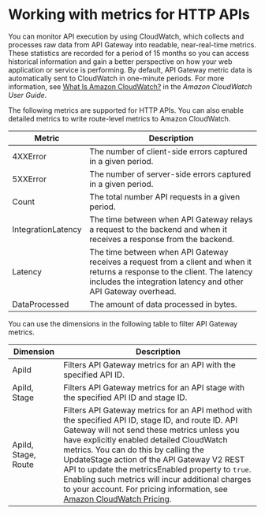 # Working with metrics for HTTP APIs<a name="http-api-metrics"></a>

You can monitor API execution by using CloudWatch, which collects and processes raw data from API Gateway into readable, near\-real\-time metrics\. These statistics are recorded for a period of 15 months so you can access historical information and gain a better perspective on how your web application or service is performing\. By default, API Gateway metric data is automatically sent to CloudWatch in one\-minute periods\. For more information, see [What Is Amazon CloudWatch?](https://docs.aws.amazon.com/AmazonCloudWatch/latest/monitoring/WhatIsCloudWatch.html) in the *Amazon CloudWatch User Guide*\.

The following metrics are supported for HTTP APIs\. You can also enable detailed metrics to write route\-level metrics to Amazon CloudWatch\.


| Metric | Description | 
| --- | --- | 
| 4XXError | The number of client\-side errors captured in a given period\. | 
| 5XXError | The number of server\-side errors captured in a given period\. | 
| Count | The total number API requests in a given period\. | 
| IntegrationLatency | The time between when API Gateway relays a request to the backend and when it receives a response from the backend\. | 
| Latency | The time between when API Gateway receives a request from a client and when it returns a response to the client\. The latency includes the integration latency and other API Gateway overhead\. | 
| DataProcessed | The amount of data processed in bytes\. | 

You can use the dimensions in the following table to filter API Gateway metrics\.


| Dimension | Description | 
| --- | --- | 
| ApiId | Filters API Gateway metrics for an API with the specified API ID\. | 
| ApiId, Stage | Filters API Gateway metrics for an API stage with the specified API ID and stage ID\. | 
| ApiId, Stage, Route |  Filters API Gateway metrics for an API method with the specified API ID, stage ID, and route ID\. API Gateway will not send these metrics unless you have explicitly enabled detailed CloudWatch metrics\. You can do this by calling the UpdateStage action of the API Gateway V2 REST API to update the metricsEnabled property to `true`\. Enabling such metrics will incur additional charges to your account\. For pricing information, see [Amazon CloudWatch Pricing](https://aws.amazon.com/cloudwatch/pricing/)\.  | 